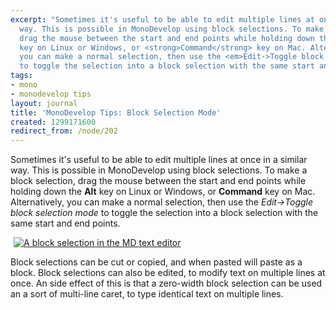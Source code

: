 ```yaml
---
excerpt: "Sometimes it's useful to be able to edit multiple lines at once in a similar
  way. This is possible in MonoDevelop using block selections. To make a block selection,
  drag the mouse between the start and end points while holding down the <strong>Alt</strong>
  key on Linux or Windows, or <strong>Command</strong> key on Mac. Alternatively,
  you can make a normal selection, then use the <em>Edit->Toggle block selection mode</em>
  to toggle the selection into a block selection with the same start and end points.\r\n\r"
tags:
- mono
- monodevelop tips
layout: journal
title: 'MonoDevelop Tips: Block Selection Mode'
created: 1299171600
redirect_from: /node/202
---
```

Sometimes it's useful to be able to edit multiple lines at once in a similar way. This is possible in MonoDevelop using block selections. To make a block selection, drag the mouse between the start and end points while holding down the <strong>Alt</strong> key on Linux or Windows, or <strong>Command</strong> key on Mac. Alternatively, you can make a normal selection, then use the <em>Edit->Toggle block selection mode</em> to toggle the selection into a block selection with the same start and end points.

<a href="http://mjhutchinson.com/files/images/md-tips/block-selection.png" rel="lightbox[md_tips_block_selection]" title="A block selection in the MD text editor"><img src="http://mjhutchinson.com/files/images/md-tips/block-selection.png" alt="A block selection in the MD text editor" style="max-width:98%; display:block;margin-left:auto;margin-right:auto;" /></a>

Block selections can be cut or copied, and when pasted will paste as a block. Block selections can also be edited, to modify text on multiple lines at once. An side effect of this is that a zero-width block selection can be used an a sort of multi-line caret, to type identical text on multiple lines.
